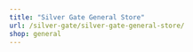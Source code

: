 ```yaml
---
title: "Silver Gate General Store"
url: /silver-gate/silver-gate-general-store/
shop: general
---
```

